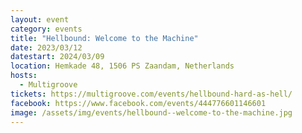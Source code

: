 ```yaml
---
layout: event
category: events
title: "Hellbound: Welcome to the Machine"
date: 2023/03/12
datestart: 2024/03/09
location: Hemkade 48, 1506 PS Zaandam, Netherlands
hosts:
  - Multigroove
tickets: https://multigroove.com/events/hellbound-hard-as-hell/
facebook: https://www.facebook.com/events/444776601146601
image: /assets/img/events/hellbound--welcome-to-the-machine.jpg
---
```

